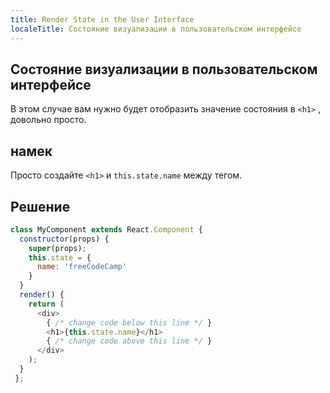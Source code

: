 ```yaml
---
title: Render State in the User Interface
localeTitle: Состояние визуализации в пользовательском интерфейсе
---
```

## Состояние визуализации в пользовательском интерфейсе

В этом случае вам нужно будет отобразить значение состояния в `<h1>` , довольно просто.

## намек

Просто создайте `<h1>` и `this.state.name` между тегом.

## Решение

```react.js
class MyComponent extends React.Component { 
  constructor(props) { 
    super(props); 
    this.state = { 
      name: 'freeCodeCamp' 
    } 
  } 
  render() { 
    return ( 
      <div> 
        { /* change code below this line */ } 
        <h1>{this.state.name}</h1> 
        { /* change code above this line */ } 
      </div> 
    ); 
  } 
 }; 

```
